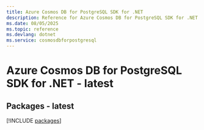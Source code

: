 ```yaml
---
title: Azure Cosmos DB for PostgreSQL SDK for .NET
description: Reference for Azure Cosmos DB for PostgreSQL SDK for .NET
ms.date: 08/05/2025
ms.topic: reference
ms.devlang: dotnet
ms.service: cosmosdbforpostgresql
---
```

# Azure Cosmos DB for PostgreSQL SDK for .NET - latest
## Packages - latest
[!INCLUDE [packages](cosmos-db-for-postgresql-index.md)]